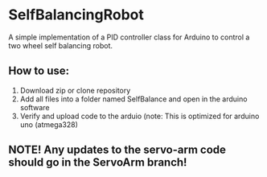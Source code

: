 # SelfBalancingRobot
A simple implementation of a PID controller class for Arduino to control a two wheel self balancing robot.

## How to use:
1. Download zip or clone repository
2. Add all files into a folder named SelfBalance and open in the arduino software
3. Verify and upload code to the arduio (note: This is optimized for arduino uno (atmega328)

## NOTE! Any updates to the servo-arm code should go in the ServoArm branch!
